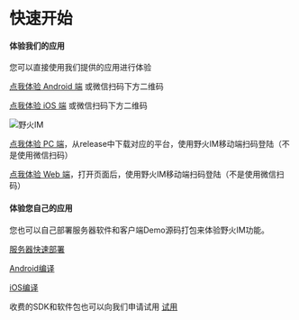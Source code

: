# 快速开始
#### 体验我们的应用
您可以直接使用我们提供的应用进行体验

[点我体验 Android 端](https://github.com/wildfirechat/android-chat/releases) 或微信扫码下方二维码

[点我体验 iOS 端](itms-apps://itunes.apple.com/cn/app/野火通/id1514518305?ls=1&mt=8) 或微信扫码下方二维码


![野火IM](http://static.wildfirechat.cn/download_qrcode.png)

[点我体验 PC 端](https://github.com/wildfirechat/pc-chat/releases)，从release中下载对应的平台，使用野火IM移动端扫码登陆（不是使用微信扫码）

[点我体验 Web 端](http://web.wildfirechat.cn)，打开页面后，使用野火IM移动端扫码登陆（不是使用微信扫码）

#### 体验您自己的应用
您也可以自己部署服务器软件和客户端Demo源码打包来体验野火IM功能。

[服务器快速部署](server.md)

[Android编译](android.md)

[iOS编译](iOS.md)

收费的SDK和软件包也可以向我们申请试用
[试用](../tral/README.md)
